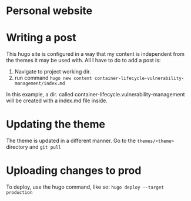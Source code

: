 # Personal website

# Writing a post

This hugo site is configured in a way that my content is independent from the themes it may be used with.
All I have to do to add a post is:

1. Navigate to project working dir.
1. run command `hugo new content container-lifecycle-vulnerability-management/index.md`

In this example, a dir. called container-lifecycle.vulnerability-management will be created with a index.md file inside.

# Updating the theme

The theme is updated in a different manner.
Go to the `themes/<theme>` directory and `git pull`

# Uploading changes to prod

To deploy, use the hugo command, like so: `hugo deploy --target production`
